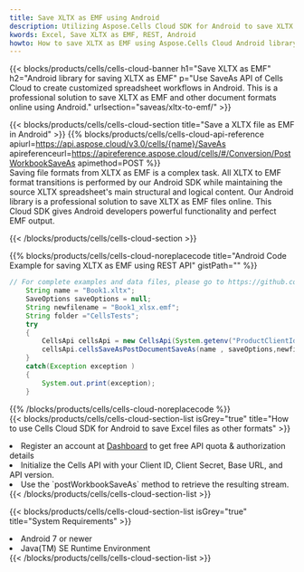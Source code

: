 ```yaml
---
title: Save XLTX as EMF using Android 
description: Utilizing Aspose.Cells Cloud SDK for Android to save XLTX format file as EMF format file. 
kwords: Excel, Save XLTX as EMF, REST, Android
howto: How to save XLTX as EMF using Aspose.Cells Cloud Android library.
---
```



{{< blocks/products/cells/cells-cloud-banner h1="Save XLTX as EMF" h2="Android library for saving XLTX as EMF" p="Use SaveAs API of Cells Cloud to create customized spreadsheet workflows in Android. This is a professional solution to save XLTX as EMF and other document formats online using Android." urlsection="saveas/xltx-to-emf/" >}}

{{< blocks/products/cells/cells-cloud-section  title="Save a XLTX file as EMF in Android" >}}
{{% blocks/products/cells/cells-cloud-api-reference  apiurl=https://api.aspose.cloud/v3.0/cells/{name}/SaveAs  apireferenceurl=https://apireference.aspose.cloud/cells/#/Conversion/PostWorkbookSaveAs  apimethod=POST %}}
<br/>
Saving file formats from XLTX as EMF is a complex task. All XLTX to EMF format transitions is performed by our Android SDK while maintaining the source XLTX spreadsheet's main structural and logical content. Our Android library is a professional solution to save XLTX as EMF files online. This Cloud SDK gives Android developers powerful functionality and perfect EMF output.

{{< /blocks/products/cells/cells-cloud-section >}}

{{% blocks/products/cells/cells-cloud-noreplacecode title="Android Code Example for saving XLTX as EMF using REST API" gistPath="" %}}
  
```java
// For complete examples and data files, please go to https://github.com/aspose-cells-cloud/aspose-cells-cloud-android/
    String name = "Book1.xltx";
    SaveOptions saveOptions = null;
    String newfilename = "Book1_xlsx.emf";
    String folder ="CellsTests";
    try
    {
        CellsApi cellsApi = new CellsApi(System.getenv("ProductClientId"), System.getenv("ProductClientSecret"));
        cellsApi.cellsSaveAsPostDocumentSaveAs(name , saveOptions,newfilename,false,false,folder,null,null,null,true);                       
    }
    catch(Exception exception )
    {
        System.out.print(exception);
    }
```
  
{{% /blocks/products/cells/cells-cloud-noreplacecode  %}}
<br/>
{{< blocks/products/cells/cells-cloud-section-list isGrey="true"  title="How to use Cells Cloud SDK for Android to save Excel files as other formats" >}}
<li>Register an account at <a href="https://dashboard.aspose.cloud/">Dashboard</a> to get free API quota & authorization details</li>
<li>Initialize the Cells API with your Client ID, Client Secret, Base URL, and API version.</li>
<li>Use the `postWorkbookSaveAs` method to retrieve the resulting stream.</li>
{{< /blocks/products/cells/cells-cloud-section-list >}}

{{< blocks/products/cells/cells-cloud-section-list isGrey="true"  title="System Requirements" >}}
<li>Android 7 or newer</li>
<li>Java(TM) SE Runtime Environment</li>
{{< /blocks/products/cells/cells-cloud-section-list >}}

